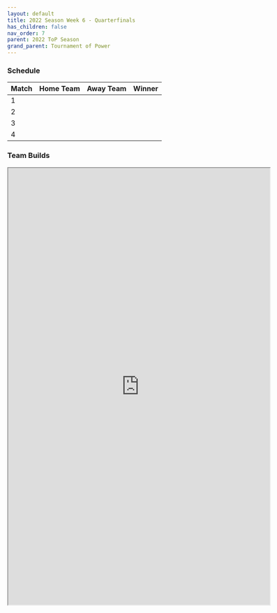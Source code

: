 ```yaml
---
layout: default
title: 2022 Season Week 6 - Quarterfinals
has_children: false
nav_order: 7
parent: 2022 ToP Season
grand_parent: Tournament of Power
---
```


### Schedule

| Match | Home Team | Away Team | Winner |
|:------|:----------|:----------|:-------|
| 1     |           |           |        |
| 2     |           |           |        |
| 3     |           |           |        |
| 4     |           |           |        | 

### Team Builds 

<iframe width=600 height=1000 scrolling="yes" src="https://docs.google.com/document/d/e/2PACX-1vSfozVP9Y3Iy98-KRlmIQsRVg0FkS52ZmdrYk2dmF9Fki8ryScLVnxkh0gjlhvJulMSJrMZ3QTs1BpZ/pub?embedded=true"</iframe>